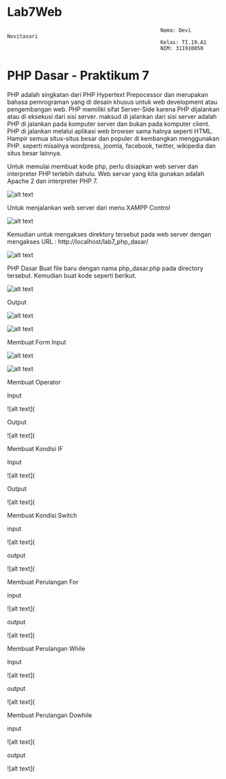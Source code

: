 # Lab7Web
                                                      Nama: Devi Novitasari
                                                      Kelas: TI.19.A1
                                                      NIM: 311910050
# PHP Dasar - Praktikum 7
PHP adalah singkatan dari PHP Hypertext Prepocessor dan merupakan bahasa pemrograman yang di desain khusus untuk web development atau pengembangan web. PHP memiliki sifat Server-Side karena PHP dijalankan atau di eksekusi dari sisi server. maksud di jalankan dari sisi server adalah PHP di jalankan pada komputer server dan bukan pada komputer client. PHP di jalankan melalui aplikasi web browser sama halnya seperti HTML. Hampir semua situs-situs besar dan populer di kembangkan menggunakan PHP. seperti misalnya wordpress, joomla, facebook, twitter, wikipedia dan situs besar lainnya.

Untuk memulai membuat kode php, perlu disiapkan web server dan interpreter PHP terlebih dahulu. Web servar yang kita gunakan adalah Apache 2 dan interpreter PHP 7.

![alt text](https://github.com/devinovitasari99/Lab7Web/blob/main/Capture%203.PNG)

Untuk menjalankan web server dari menu XAMPP Control

![alt text](https://github.com/devinovitasari99/Lab7Web/blob/main/Capture.PNG)

Kemudian untuk mengakses direktory tersebut pada web server dengan mengakses URL : http://localhost/lab7_php_dasar/

![alt text](https://github.com/devinovitasari99/Lab7Web/blob/main/Capture%202.PNG)

PHP Dasar Buat file baru dengan nama php_dasar.php pada directory tersebut. Kemudian buat kode seperti berikut.

![alt text](https://github.com/devinovitasari99/Lab7Web/blob/main/ss%20cod%201-2.PNG)

Output

![alt text](https://github.com/devinovitasari99/Lab7Web/blob/main/ss2.PNG)

![alt text](https://github.com/devinovitasari99/Lab7Web/blob/main/ss3.PNG)

Membuat Form Input

![alt text](https://github.com/devinovitasari99/Lab7Web/blob/main/ss%20cod%204.PNG)

![alt text](https://github.com/devinovitasari99/Lab7Web/blob/main/ss4.PNG)

Membuat Operator

Input

![alt text](

Output

![alt text](

Membuat Kondisi IF

Input

![alt text](

Output

![alt text](

Membuat Kondisi Switch

input

![alt text](

output

![alt text](

Membuat Perulangan For

input

![alt text](

output

![alt text](

Membuat Perulangan While

Input

![alt text](

output

![alt text](

Membuat Perulangan Dowhile

input

![alt text](

output

![alt text](
